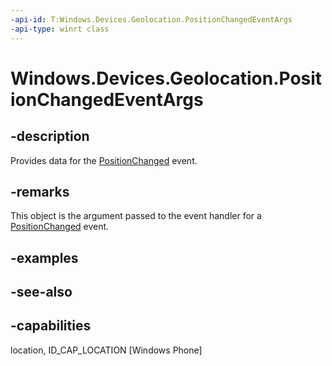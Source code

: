 ```yaml
---
-api-id: T:Windows.Devices.Geolocation.PositionChangedEventArgs
-api-type: winrt class
---
```


<!-- Class syntax.
public class PositionChangedEventArgs : Windows.Devices.Geolocation.IPositionChangedEventArgs
-->

# Windows.Devices.Geolocation.PositionChangedEventArgs

## -description
Provides data for the [PositionChanged](geolocator_positionchanged.md) event.

## -remarks
This object is the argument passed to the event handler for a [PositionChanged](geolocator_positionchanged.md) event.

## -examples

## -see-also


## -capabilities
location, ID_CAP_LOCATION [Windows Phone]

